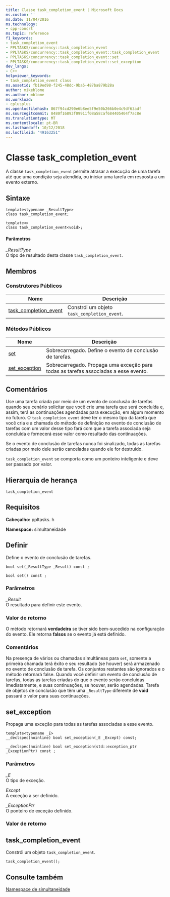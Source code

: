 ```yaml
---
title: Classe task_completion_event | Microsoft Docs
ms.custom: ''
ms.date: 11/04/2016
ms.technology:
- cpp-concrt
ms.topic: reference
f1_keywords:
- task_completion_event
- PPLTASKS/concurrency::task_completion_event
- PPLTASKS/concurrency::task_completion_event::task_completion_event
- PPLTASKS/concurrency::task_completion_event::set
- PPLTASKS/concurrency::task_completion_event::set_exception
dev_langs:
- C++
helpviewer_keywords:
- task_completion_event class
ms.assetid: fb19ed98-f245-48dc-9ba5-487ba879b28a
author: mikeblome
ms.author: mblome
ms.workload:
- cplusplus
ms.openlocfilehash: 867f94cd290e6b8ee5f9e50b266b0e4c9df63adf
ms.sourcegitcommit: 8480f16893f09911f08a58caf684405404f7ac8e
ms.translationtype: MT
ms.contentlocale: pt-BR
ms.lasthandoff: 10/12/2018
ms.locfileid: "49163251"
---
```

# <a name="taskcompletionevent-class"></a>Classe task_completion_event

A classe `task_completion_event` permite atrasar a execução de uma tarefa até que uma condição seja atendida, ou iniciar uma tarefa em resposta a um evento externo.

## <a name="syntax"></a>Sintaxe

```
template<typename _ResultType>
class task_completion_event;

template<>
class task_completion_event<void>;
```

#### <a name="parameters"></a>Parâmetros

*_ResultType*<br/>
O tipo de resultado desta classe `task_completion_event`.

## <a name="members"></a>Membros

### <a name="public-constructors"></a>Construtores Públicos

|Nome|Descrição|
|----------|-----------------|
|[task_completion_event](#ctor)|Constrói um objeto `task_completion_event`.|

### <a name="public-methods"></a>Métodos Públicos

|Nome|Descrição|
|----------|-----------------|
|[set](#set)|Sobrecarregado. Define o evento de conclusão de tarefas.|
|[set_exception](#set_exception)|Sobrecarregado. Propaga uma exceção para todas as tarefas associadas a esse evento.|

## <a name="remarks"></a>Comentários

Use uma tarefa criada por meio de um evento de conclusão de tarefas quando seu cenário solicitar que você crie uma tarefa que será concluída e, assim, terá as continuações agendadas para execução, em algum momento no futuro. O `task_completion_event` deve ter o mesmo tipo da tarefa que você cria e a chamada do método de definição no evento de conclusão de tarefas com um valor desse tipo fará com que a tarefa associada seja concluída e fornecerá esse valor como resultado das continuações.

Se o evento de conclusão de tarefas nunca foi sinalizado, todas as tarefas criadas por meio dele serão canceladas quando ele for destruído.

`task_completion_event` se comporta como um ponteiro inteligente e deve ser passado por valor.

## <a name="inheritance-hierarchy"></a>Hierarquia de herança

`task_completion_event`

## <a name="requirements"></a>Requisitos

**Cabeçalho:** ppltasks. h

**Namespace:** simultaneidade

##  <a name="set"></a> Definir

Define o evento de conclusão de tarefas.

```
bool set(_ResultType _Result) const ;

bool set() const ;
```

### <a name="parameters"></a>Parâmetros

*_Result*<br/>
O resultado para definir este evento.

### <a name="return-value"></a>Valor de retorno

O método retornará **verdadeira** se tiver sido bem-sucedido na configuração do evento. Ele retorna **falsos** se o evento já está definido.

### <a name="remarks"></a>Comentários

Na presença de vários ou chamadas simultâneas para `set`, somente a primeira chamada terá êxito e seu resultado (se houver) será armazenado no evento de conclusão de tarefa. Os conjuntos restantes são ignorados e o método retornará false. Quando você definir um evento de conclusão de tarefas, todas as tarefas criadas do que o evento serão concluídas imediatamente, e suas continuações, se houver, serão agendadas. Tarefa de objetos de conclusão que têm uma `_ResultType` diferente de **void** passará o valor para suas continuações.

##  <a name="set_exception"></a> set_exception

Propaga uma exceção para todas as tarefas associadas a esse evento.

```
template<typename _E>
__declspec(noinline) bool set_exception(_E _Except) const;

__declspec(noinline) bool set_exception(std::exception_ptr _ExceptionPtr) const ;
```

### <a name="parameters"></a>Parâmetros

*_E*<br/>
O tipo de exceção.

*Except*<br/>
A exceção a ser definido.

*_ExceptionPtr*<br/>
O ponteiro de exceção definido.

### <a name="return-value"></a>Valor de retorno

##  <a name="ctor"></a> task_completion_event

Constrói um objeto `task_completion_event`.

```
task_completion_event();
```

## <a name="see-also"></a>Consulte também

[Namespace de simultaneidade](concurrency-namespace.md)
